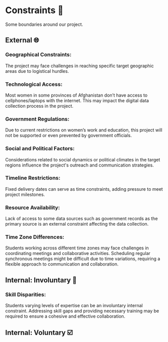 <!-- this template is for inspiration, feel free to change it however you like! -->

# Constraints 🚧

Some boundaries around our project.

## External 🌐

### Geographical Constraints:

The project may face challenges in reaching specific target geographic areas due to logistical hurdles.

### Technological Access:

Most women in some provinces of Afghanistan don’t have access to cellphones/laptops with the internet. This may impact the digital data collection process in the project.

### Government Regulations:

Due to current restrictions on women’s work and education, this project will not be supported or even prevented by government officials.

### Social and Political Factors:

Considerations related to social dynamics or political climates in the target regions influence the project's outreach and communication strategies.

### Timeline Restrictions:

Fixed delivery dates can serve as time constraints, adding pressure to meet project milestones.

### Resource Availability:

Lack of access to some data sources such as government records as the primary source is an external constraint affecting the data collection.

### Time Zone Differences:

Students working across different time zones may face challenges in coordinating meetings and collaborative activities. Scheduling regular synchronous meetings might be difficult due to time variations, requiring a flexible approach to communication and collaboration.

<!--
  constraints coming from the outside that your team has no control over. these may include:
  - project deadlines
  - number of unit tests required to pass a code review
  - technologies (sometimes a client will tell you what to use)
-->

## Internal: Involuntary 🚫

### Skill Disparities:

Students varying levels of expertise can be an involuntary internal constraint. Addressing skill gaps and providing necessary training may be required to ensure a cohesive and effective collaboration.

<!--
  constraints that come from within your team, and you have no control over. they may include:
  - each of your individual skill levels
  - amount of time available to work on the project
-->

## Internal: Voluntary ☑️

<!--
  constraints that your team decided on to help scope the project. they may include:
  - coding style & conventions
  - agree on a code review checklist for the project repository
  - the number of hours you want to spend working
  - only using the colors black and white
-->
